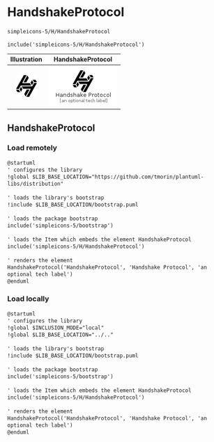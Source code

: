 # HandshakeProtocol


```text
simpleicons-5/H/HandshakeProtocol
```

```text
include('simpleicons-5/H/HandshakeProtocol')
```



| Illustration | HandshakeProtocol |
| :---: | :---: |
| ![illustration for Illustration](../../simpleicons-5/H/HandshakeProtocol.png) | ![illustration for HandshakeProtocol](../../simpleicons-5/H/HandshakeProtocol.Local.png) |




## HandshakeProtocol

### Load remotely
```plantuml
@startuml
' configures the library
!global $LIB_BASE_LOCATION="https://github.com/tmorin/plantuml-libs/distribution"

' loads the library's bootstrap
!include $LIB_BASE_LOCATION/bootstrap.puml

' loads the package bootstrap
include('simpleicons-5/bootstrap')

' loads the Item which embeds the element HandshakeProtocol
include('simpleicons-5/H/HandshakeProtocol')

' renders the element
HandshakeProtocol('HandshakeProtocol', 'Handshake Protocol', 'an optional tech label')
@enduml
```

### Load locally
```plantuml
@startuml
' configures the library
!global $INCLUSION_MODE="local"
!global $LIB_BASE_LOCATION="../.."

' loads the library's bootstrap
!include $LIB_BASE_LOCATION/bootstrap.puml

' loads the package bootstrap
include('simpleicons-5/bootstrap')

' loads the Item which embeds the element HandshakeProtocol
include('simpleicons-5/H/HandshakeProtocol')

' renders the element
HandshakeProtocol('HandshakeProtocol', 'Handshake Protocol', 'an optional tech label')
@enduml
```

